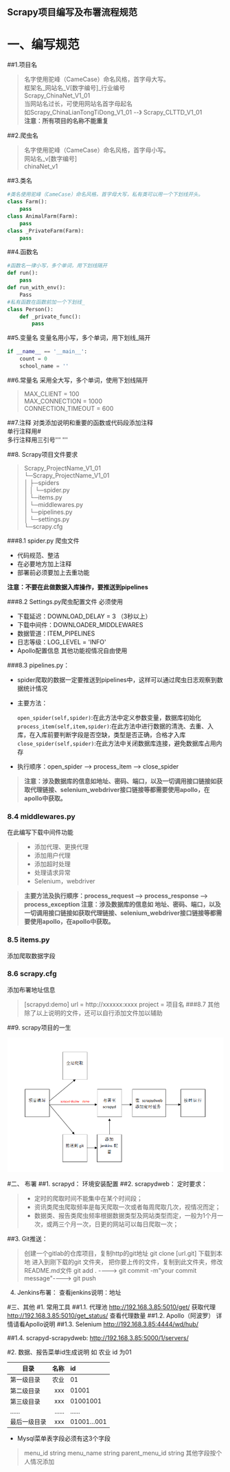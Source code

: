 ﻿Scrapy项目编写及布署流程规范
------
# 一、编写规范
##1.项目名
> 名字使用驼峰（CameCase）命名风格，首字母大写。<br>
> 框架名_网站名_V[数字编号]_行业编号 <br>
> Scrapy_ChinaNet_V1_01 <br>
> 当网站名过长，可使用网站名首字母起名 <br>
> 如Scrapy_ChinaLianTongTiDong_V1_01 --》  Scrapy_CLTTD_V1_01 <br>
**注意：所有项目的名称不能重复**

##2.爬虫名
> 名字使用驼峰（CameCase）命名风格，首字母小写。<br>
> 网站名_v[数字编号]<br>
> chinaNet_v1<br>

##3.类名
```python
#类名使用驼峰（CameCase）命名风格，首字母大写，私有类可以用一个下划线开头。
class Farm():
    pass
class AnimalFarm(Farm):
    pass
class _PrivateFarm(Farm):
    pass
```

##4.函数名
```python
#函数名一律小写，多个单词，用下划线隔开
def run():
    pass
def run_with_env():
    Pass
#私有函数在函数前加一个下划线_
class Person():
    def _private_func():
        pass
```

##5.变量名
变量名用小写，多个单词，用下划线_隔开
```python
if __name__ == '__main__':
    count = 0
    school_name = ''
```

##6.常量名
采用全大写，多个单词，使用下划线隔开 <br>
> MAX_CLIENT = 100 <br>
> MAX_CONNECTION = 1000 <br>
>CONNECTION_TIMEOUT = 600

##7.注释
对类添加说明和重要的函数或代码段添加注释 <br>
单行注释用# <br>
多行注释用三引号''' '''<br>

##8. Scrapy项目文件要求

> Scrapy_ProjectName_V1_01 <br>
> └─Scrapy_ProjectName_V1_01 <br>
> │     ├─spiders <br>
> │     │  └─spider.py <br>
> │     └─items.py <br>
> │     └─middlewares.py <br>
> │     └─pipelines.py <br>
> │     └─settings.py <br>
> └─scrapy.cfg

###8.1  spider.py 爬虫文件
*	代码规范、整洁
*	在必要地方加上注释
*	部署前必须要加上去重功能

**注意：不要在此做数据入库操作，要推送到pipelines**

###8.2  Settings.py爬虫配置文件
必须使用
* 下载延迟：DOWNLOAD_DELAY = 3 （3秒以上）
* 下载中间件：DOWNLOADER_MIDDLEWARES  
* 数据管道：ITEM_PIPELINES
* 日志等级：LOG_LEVEL = 'INFO'
* Apollo配置信息
其他功能视情况自由使用

###8.3  pipelines.py：
* spider爬取的数据一定要推送到pipelines中，这样可以通过爬虫日志观察到数据统计情况
* 主要方法：

	`open_spider(self,spider)`:在此方法中定义参数变量，数据库初始化
	`process_item(self,item,spider)`:在此方法中进行数据的清洗、去重、入库，在入库前要判断字段是否空缺，类型是否正确，合格才入库
	`close_spider(self,spider)`:在此方法中关闭数据库连接，避免数据库占用内存
*  执行顺序：open_spider --> process_item --> close_spider

> **注意：涉及数据库的信息如地址、密码、端口，以及一切调用接口链接如获取代理链接、selenium_webdriver接口链接等都需要使用apollo，在apollo中获取。**

### 8.4  middlewares.py
在此编写下载中间件功能
> * 添加代理、更换代理
> * 添加用户代理
> * 添加超时处理
> * 处理请求异常
> * Selenium，webdriver

> **主要方法及执行顺序：process_request --> process_response  -->  process_exception
注意：涉及数据库的信息如 地址、密码、端口，以及一切调用接口链接如获取代理链接、selenium_webdriver接口链接等都需要使用apollo，在apollo中获取。**

### 8.5  items.py
添加爬取数据字段

### 8.6  scrapy.cfg
添加布署地址信息
>[scrapyd:demo]
>url = http://xxxxxx:xxxx
>project = 项目名
###8.7 其他
   除了以上说明的文件，还可以自行添加文件加以辅助

##9. scrapy项目的一生

![scrapy_project_life](../img/proj_rule2.png)

#二、 布署
##1. scrapyd：
环境安装配置
##2. scrapydweb：
定时要求：

> * 定时的爬取时间不能集中在某个时间段；
> * 资讯类爬虫爬取频率是每天爬取一次或者每周爬取几次，视情况而定；
> * 数据类、报告类爬虫频率根据数据类型及网站类型而定，一般为1个月一次，或两三个月一次，日更的网站可以每日爬取一次；

##3. Git推送：
>创建一个gitlab的仓库项目，复制http的git地址
git clone [url.git]  下载到本地
进入到刚下载的git 文件夹， 把你要上传的文件，复制到此文件夹，修改README.md文件
git add . ---->   git commit -m"your commit message"----> git push
4. Jenkins布署：
查看jenkins说明：地址

#三、其他
#1. 常用工具
##1.1.	代理池
http://192.168.3.85:5010/get/  获取代理
http://192.168.3.85:5010/get_status/  查看代理数量
##1.2.	Apollo（阿波罗）
详情请看Apollo说明
##1.3.	Selenium
http://192.168.3.85:4444/wd/hub/

##1.4.	scrapyd-scrapydweb:
http://192.168.3.85:5000/1/servers/

#2. 数据、报告菜单id生成说明
如 农业 id 为01

|目录|名称|id|
|------|-----:|:-----|
|第一级目录|农业|01|
|第二级目录|xxx|01001|
|第三级目录|xxx|01001001|
|......| ......|......|
|最后一级目录|xxx|01001…001|

* Mysql菜单表字段必须有这3个字段
> menu_id				 string
> menu_name 				string
> parent_menu_id			string
其他字段按个人情况添加



